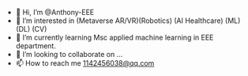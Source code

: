 - 👋 Hi, I’m @Anthony-EEE
- 👀 I’m interested in (Metaverse AR/VR)(Robotics) (AI Healthcare) (ML) (DL) (CV)
- 🌱 I’m currently learning Msc applied machine learning in EEE department.
- 💞️ I’m looking to collaborate on ...
- 📫 How to reach me 1142456038@qq.com

<!---
Anthony-EEE/Anthony-EEE is a ✨ special ✨ repository because its `README.md` (this file) appears on your GitHub profile.
You can click the Preview link to take a look at your changes.
--->
